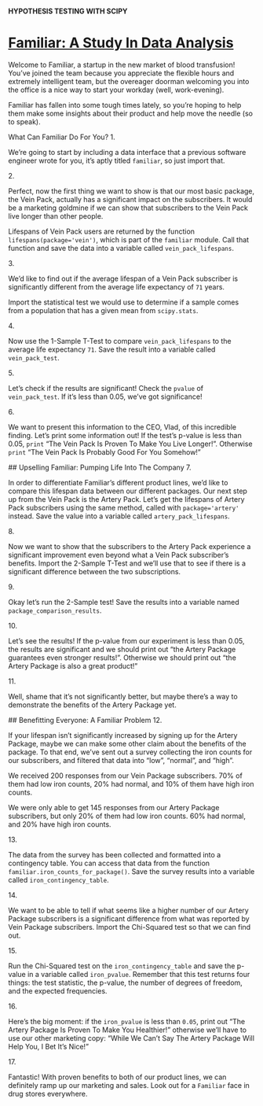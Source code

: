#### HYPOTHESIS TESTING WITH SCIPY
# <a href="https://www.codecademy.com/paths/analyze-data-with-python/tracks/ida-7-hypothesis-testing-scipy/modules/ida-7-1-hypothesis-testing/projects/familiar" target="_blank">Familiar: A Study In Data Analysis</a>
<p>Welcome to Familiar, a startup in the new market of blood transfusion! You’ve joined the team because you appreciate the flexible hours and extremely intelligent team, but the overeager doorman welcoming you into the office is a nice way to start your workday (well, work-evening).</p>
<p>Familiar has fallen into some tough times lately, so you’re hoping to help them make some insights about their product and help move the needle (so to speak).</p>
What Can Familiar Do For You?
1. <p>We’re going to start by including a data interface that a previous software engineer wrote for you, it’s aptly titled <code>familiar</code>, so just import that.</p>
2. <p>Perfect, now the first thing we want to show is that our most basic package, the Vein Pack, actually has a significant impact on the subscribers. It would be a marketing goldmine if we can show that subscribers to the Vein Pack live longer than other people.</p><p>Lifespans of Vein Pack users are returned by the function <code>lifespans(package='vein')</code>, which is part of the <code>familiar</code> module. Call that function and save the data into a variable called <code>vein_pack_lifespans</code>.</p> 
3. <p>We’d like to find out if the average lifespan of a Vein Pack subscriber is significantly different from the average life expectancy of <code>71</code> years.</p><p>Import the statistical test we would use to determine if a sample comes from a population that has a given mean from <code>scipy.stats</code>.</p>
4. <p>Now use the 1-Sample T-Test to compare <code>vein_pack_lifespans</code> to the average life expectancy <code>71</code>. Save the result into a variable called <code>vein_pack_test</code>.</p>
5. <p>Let’s check if the results are significant! Check the <code>pvalue</code> of <code>vein_pack_test</code>. If it’s less than 0.05, we’ve got significance!</p>
6. <p>We want to present this information to the CEO, Vlad, of this incredible finding. Let’s print some information out! If the test’s p-value is less than 0.05, <code>print</code> “The Vein Pack Is Proven To Make You Live Longer!”. Otherwise <code>print</code> “The Vein Pack Is Probably Good For You Somehow!”</p>
## Upselling Familiar: Pumping Life Into The Company
7. <p>In order to differentiate Familiar’s different product lines, we’d like to compare this lifespan data between our different packages. Our next step up from the Vein Pack is the Artery Pack. Let’s get the lifespans of Artery Pack subscribers using the same method, called with <code>package='artery'</code> instead. Save the value into a variable called <code>artery_pack_lifespans</code>.</p>
8. <p>Now we want to show that the subscribers to the Artery Pack experience a significant improvement even beyond what a Vein Pack subscriber’s benefits. Import the 2-Sample T-Test and we’ll use that to see if there is a significant difference between the two subscriptions.</p>
9. <p>Okay let’s run the 2-Sample test! Save the results into a variable named <code>package_comparison_results</code>.</p>
10. <p>Let’s see the results! If the p-value from our experiment is less than 0.05, the results are significant and we should print out “the Artery Package guarantees even stronger results!”. Otherwise we should print out “the Artery Package is also a great product!”</p>
11. <p>Well, shame that it’s not significantly better, but maybe there’s a way to demonstrate the benefits of the Artery Package yet.</p>
## Benefitting Everyone: A Familiar Problem
12. <p>If your lifespan isn’t significantly increased by signing up for the Artery Package, maybe we can make some other claim about the benefits of the package. To that end, we’ve sent out a survey collecting the iron counts for our subscribers, and filtered that data into “low”, “normal”, and “high”.</p><p>We received 200 responses from our Vein Package subscribers. 70% of them had low iron counts, 20% had normal, and 10% of them have high iron counts.</p><p>We were only able to get 145 responses from our Artery Package subscribers, but only 20% of them had low iron counts. 60% had normal, and 20% have high iron counts.</p>
13. <p>The data from the survey has been collected and formatted into a contingency table. You can access that data from the function <code>familiar.iron_counts_for_package()</code>. Save the survey results into a variable called <code>iron_contingency_table</code>.</p>
14. <p>We want to be able to tell if what seems like a higher number of our Artery Package subscribers is a significant difference from what was reported by Vein Package subscribers. Import the Chi-Squared test so that we can find out.</p>
15. <p>Run the Chi-Squared test on the <code>iron_contingency_table</code> and save the p-value in a variable called <code>iron_pvalue</code>. Remember that this test returns four things: the test statistic, the p-value, the number of degrees of freedom, and the expected frequencies.</p>
16. <p>Here’s the big moment: if the <code>iron_pvalue</code> is less than <code>0.05</code>, print out “The Artery Package Is Proven To Make You Healthier!” otherwise we’ll have to use our other marketing copy: “While We Can’t Say The Artery Package Will Help You, I Bet It’s Nice!”</p>
17. <p>Fantastic! With proven benefits to both of our product lines, we can definitely ramp up our marketing and sales. Look out for a <code>Familiar</code> face in drug stores everywhere.</p>
<p></p>
<code>
